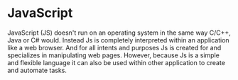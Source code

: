 # JavaScript 
JavaScript (JS) doesn't run on an operating system in the same way C/C++, Java or C# would. 
Instead Js is completely interpreted within an application like a web browser. 
And for all intents and purposes Js is created for and specializes in manipulating web pages. However, because Js
is a simple and flexible language it can also be used within other application to create and 
automate tasks. 


    
